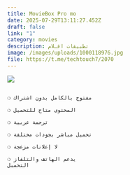 ```yaml
---
title: MovieBox Pro mo
date: 2025-07-29T13:11:27.452Z
draft: false
link: "1"
category: movies
description: تطبيقات افـلام
image: /images/uploads/1000118976.jpg
file: https://t.me/techtouch7/2070
---
```

![](/images/uploads/1000109981.png)

```

```

```
❍ مفتوح بالكامل بدون اشتراك

❍ المحتوى متاح للتحميل 

❍ ترجمة عربية 

❍ تحميل مباشر بجودات مختلفة

❍ لا إعلانات مزعجة

❍ يدعم الهاتف والتلفاز 
التحمبل
```